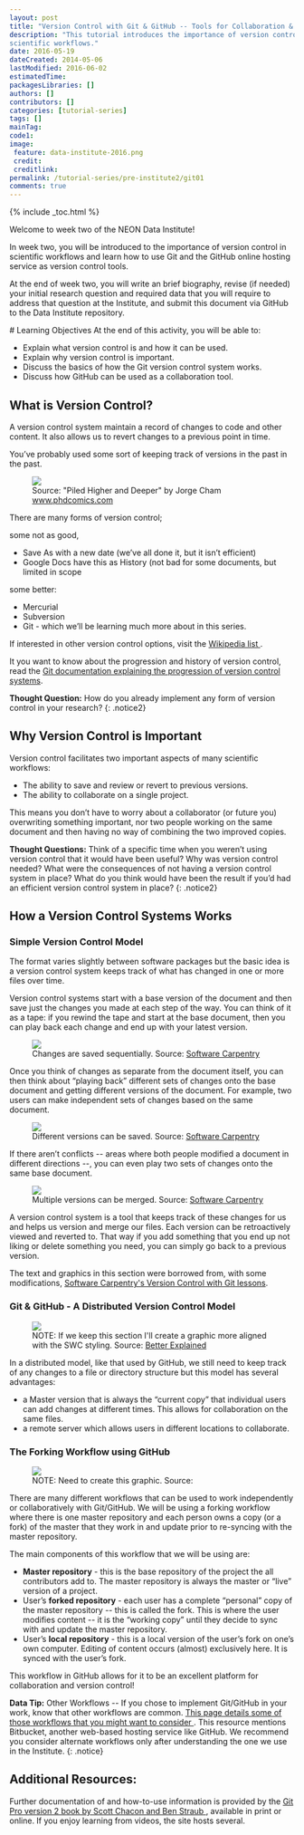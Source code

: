 ```yaml
---
layout: post
title: "Version Control with Git & GitHub -- Tools for Collaboration & Efficient Work Flow"
description: "This tutorial introduces the importance of version control in 
scientific workflows."
date: 2016-05-19
dateCreated: 2014-05-06
lastModified: 2016-06-02
estimatedTime: 
packagesLibraries: []
authors: []
contributors: []
categories: [tutorial-series]
tags: []
mainTag:
code1: 
image:
 feature: data-institute-2016.png
 credit:
 creditlink:
permalink: /tutorial-series/pre-institute2/git01
comments: true
---
```


{% include _toc.html %}

Welcome to week two of the NEON Data Institute!

In week two, you will be introduced to the importance of version control in 
scientific workflows and learn how to use Git and the GitHub online hosting 
service as version control tools. 

At the end of week two, you will write an brief biography, revise (if needed) 
your initial research question and required data that you will require to address that question at the 
Institute, and submit this document via GitHub to the Data Institute repository. 

<div id="objectives" markdown="1">
# Learning Objectives
At the end of this activity, you will be able to: 

* Explain what version control is and how it can be used.
* Explain why version control is important. 
* Discuss the basics of how the Git version control system works. 
* Discuss how GitHub can be used as a collaboration tool. 

</div>

## What is Version Control?

A version control system maintain a record of changes to code and other content. 
It also allows us to revert changes to a previous point in time. 

You’ve probably used some sort of keeping track of versions in the past in the 
past. 

<figure>
	<a href="http://www.phdcomics.com/comics/archive/phd101212s.gif">
	<img src="http://www.phdcomics.com/comics/archive/phd101212s.gif"></a>
	<figcaption> Source: "Piled Higher and Deeper" by Jorge Cham <a href=
"http://www.phdcomics.com" target="_blank"> www.phdcomics.com</a>
	</figcaption>
</figure>

There are many forms of version control; 

some not as good,

* Save As with a new date (we’ve all done it, but it isn’t efficient) 
* Google Docs have this as History (not bad for some documents, but limited in scope

some better:

* Mercurial
* Subversion
* Git - which we’ll be learning much more about in this series. 

If interested in other version control options, visit the 
<a href="https://en.wikipedia.org/wiki/List_of_version_control_software" target="_blank">Wikipedia list </a>.

It you want to know about the progression and history of version control, read
the 
<a href="https://git-scm.com/book/en/v2/Getting-Started-About-Version-Control" target="_blank"> Git documentation explaining the progression of version control systems</a>.


<i class="fa fa-star"></i> **Thought Question:** How do you already implement 
any form of version control in your research? 
{: .notice2}

## Why Version Control is Important

Version control facilitates two important aspects of many scientific workflows:

* The ability to save and review or revert to previous versions. 
* The ability to collaborate on a single project.

This means you don’t have to worry about a collaborator (or future you) 
overwriting something important, nor two people working on the same document and
 then having no way of combining the two improved copies. 

<i class="fa fa-star"></i> **Thought Questions:** Think of a specific time when 
you weren’t using version control that it would have been useful? Why was 
version control needed? What were the consequences of not having a version 
control system in place? What do you think would have been the result if you’d 
had an efficient version control system in place? 
{: .notice2}

## How a Version Control Systems Works

### Simple Version Control Model

The format varies slightly between software packages but the basic idea is a 
version control system keeps track of what has changed in one or more files 
over time.

Version control systems start with a base version of the document and then save
just the changes you made at each step of the way. You can think of it as a 
tape: if you rewind the tape and start at the base document, then you can play 
back each change and end up with your latest version.

 <figure>
	<a href="{{ site.baseurl }}/images/pre-institute-content/Git/SWC_Git_play-changes.svg">
	<img src="{{ site.baseurl }}/images/pre-institute-content/Git/SWC_Git_play-changes.svg"></a>
	<figcaption> Changes are saved sequentially. 
	Source: <a href="http://swcarpentry.github.io/git-novice/01-basics.html" target="_blank"> Software Carpentry </a> 
	</figcaption>
</figure>

Once you think of changes as separate from the document itself, you can then 
think about “playing back” different sets of changes onto the base document 
and getting different versions of the document. For example, two users can make 
independent sets of changes based on the same document.

 <figure>
	<a href="{{ site.baseurl }}/images/pre-institute-content/Git/SWC_Git_versions.svg">
	<img src="{{ site.baseurl }}/images/pre-institute-content/Git/SWC_Git_versions.svg"></a>
	<figcaption> Different versions can be saved. 
	Source: <a href="http://swcarpentry.github.io/git-novice/01-basics.html" target="_blank"> Software Carpentry </a>
	</figcaption>
</figure>

If there aren’t conflicts -- areas where both people modified a document in
different directions --, you can even play two sets of changes onto the same 
base document.

 <figure>
	<a href="{{ site.baseurl }}/images/pre-institute-content/Git/SWC_Git_merge.svg">
	<img src="{{ site.baseurl }}/images/pre-institute-content/Git/SWC_Git_merge.svg"></a>
	<figcaption>Multiple versions can be merged. 
	Source: <a href="http://swcarpentry.github.io/git-novice/01-basics.html" target="_blank"> Software Carpentry </a>
	</figcaption>
</figure>

A version control system is a tool that keeps track of these changes for us and 
helps us version and merge our files. Each version can be retroactively viewed 
and reverted to. That way if you add something that you end up not liking or 
delete something you need, you can simply go back to a previous version. 

The text and graphics in this section were borrowed from, with some modifications, 
<a href="http://swcarpentry.github.io/git-novice/01-basics.html" target="_blank"> Software Carpentry's Version Control with Git lessons</a>.

### Git & GitHub - A Distributed Version Control Model

 <figure>
	<a href="http://betterexplained.com/wp-content/uploads/version_control/distributed/distributed_example.png">
	<img src="http://betterexplained.com/wp-content/uploads/version_control/distributed/distributed_example.png"></a>
	<figcaption>NOTE: If we keep this section I'll create a graphic more aligned with the SWC styling. 
	Source: <a href="http://betterexplained.com/wp-content/uploads/version_control/distributed/distributed_example.png" target="_blank"> Better Explained </a>
	</figcaption>
</figure>

In a distributed model, like that used by GitHub, we still need to keep track of
any changes to a file or directory structure but this model has several 
advantages:
* a Master version that is always the “current copy” that individual users can 
add changes at different times. This allows for collaboration on the same files. 
* a remote server which allows users in different locations to collaborate. 

### The Forking Workflow using GitHub

 <figure>
	<a href="{{ site.baseurl }}/images/pre-institute-content/Git/gitWorkflowSketch.jpg">
	<img src="{{ site.baseurl }}/images/pre-institute-content/Git/gitWorkflowSketch.jpg"></a>
	<figcaption>NOTE: Need to create this graphic. 
	Source:  </a>
	</figcaption>
</figure>

There are many different workflows that can be used to work independently or 
collaboratively with Git/GitHub. We will be using a forking workflow where 
there is one master repository and each person owns a copy (or a fork) of the 
master that they work in and update prior to re-syncing with the master 
repository. 

The main components of this workflow that we will be using are:

* **Master repository** - this is the base repository of the project the all 
contributors add to. The master repository is always the master or “live” 
version of a project.  
* User’s **forked repository** - each user has a complete “personal” copy of the 
master repository -- this is called the fork. This is where the user modifies 
content -- it is the “working copy” until they decide to sync with and update 
the master repository. 
* User’s **local repository** - this is a local version of the user’s fork on one’s 
own computer. Editing of content occurs (almost) exclusively here. It is synced 
with the user’s fork. 

This workflow in GitHub allows for it to be an excellent platform for 
collaboration and version control!

<i class="fa fa-star"></i> **Data Tip:** Other Workflows -- If you chose to 
implement Git/GitHub in your work, know that other workflows are common. 
<a href="<https://ru.atlassian.com/git/tutorials/comparing-workflows/gitflow-workflow" target="_blank">This page details some of those workflows that you might want to consider </a>. 
This resource mentions Bitbucket, another web-based hosting service 
like GitHub. We recommend you consider alternate workflows only after 
understanding the one we use in the Institute. 
{: .notice}

## Additional Resources: 
Further documentation of and how-to-use information is provided by the 
<a href="https://git-scm.com/doc " target="_blank" >Git Pro version 2 book by Scott Chacon and Ben Straub </a>, 
available in print or online. If you enjoy learning from videos, the site hosts
several. 
